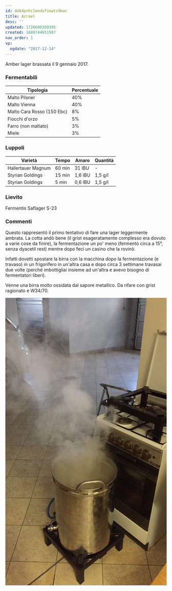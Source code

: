 ```yaml
---
id: 4eb4pnhclmndufsowts9mac
title: Azrael
desc: ''
updated: 1726600309305
created: 1688744651987
nav_order: 1
vp:
  ogdate: "2017-12-14"
---
```

Amber lager brassata il 9 gennaio 2017.

### Fermentabili
| Tipologia                  | Percentuale |
|----------------------------|-------------|
| Malto Pilsner              | 40%         |
| Malto Vienna               | 40%         |
| Malto Cara Rosso (150 Ebc) | 8%          |
| Fiocchi d'orzo             | 5%          |
| Farro (non maltato)        | 3%          |
| Miele                      | 3%          |

### Luppoli
| Varietà            | Tempo  | Amaro   | Quantità |
|--------------------|--------|---------|----------|
| Hallertauer Magnum | 60 min | 31 IBU  | -        |
| Styrian Goldings   | 15 min | 1,6 IBU | 1,5 g/l  |
| Styrian Goldings   | 5 min  | 0,6 IBU | 1,5 g/l  |

### Lievito
Fermentis Saflager S-23

### Commenti
Questo rappresentò il primo tentativo di fare una lager leggermente ambrata. La cotta andò bene (il grist esageratamente complesso era dovuto a varie cose da finire), la fermentazione un po' meno (fermentò circa a 15°, senza dyacetil rest) mentre dopo feci un casino che la rovinò.

Infatti dovetti spostare la birra con la macchina dopo la fermentazione (e travaso) in un frigorifero in un'altra casa e dopo circa 3 settimane travasai due volte (perché imbottigliai insieme ad un'altra e avevo bisogno di fermentatori liberi). 

Venne una birra molto ossidata dal sapore metallico. Da rifare con grist ragionato e W34/70.

![image](./assets/images/cottaAzrael.jpg)



